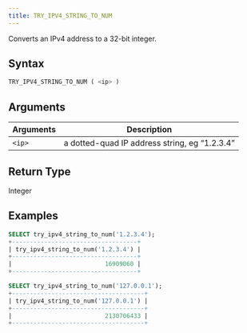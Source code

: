 ```yaml
---
title: TRY_IPV4_STRING_TO_NUM
---
```


Converts an IPv4 address to a 32-bit integer.

## Syntax

```sql
TRY_IPV4_STRING_TO_NUM ( <ip> )
```

## Arguments

| Arguments    | Description                                   |
| ------------ | --------------------------------------------- |
| `<ip>` | a dotted-quad IP address string, eg “1.2.3.4” |

## Return Type

Integer

## Examples

```sql
SELECT try_ipv4_string_to_num('1.2.3.4');
+-----------------------------------+
| try_ipv4_string_to_num('1.2.3.4') |
+-----------------------------------+
|                          16909060 |
+-----------------------------------+

SELECT try_ipv4_string_to_num('127.0.0.1');
+-------------------------------------+
| try_ipv4_string_to_num('127.0.0.1') |
+-------------------------------------+
|                          2130706433 |
+-------------------------------------+
```
